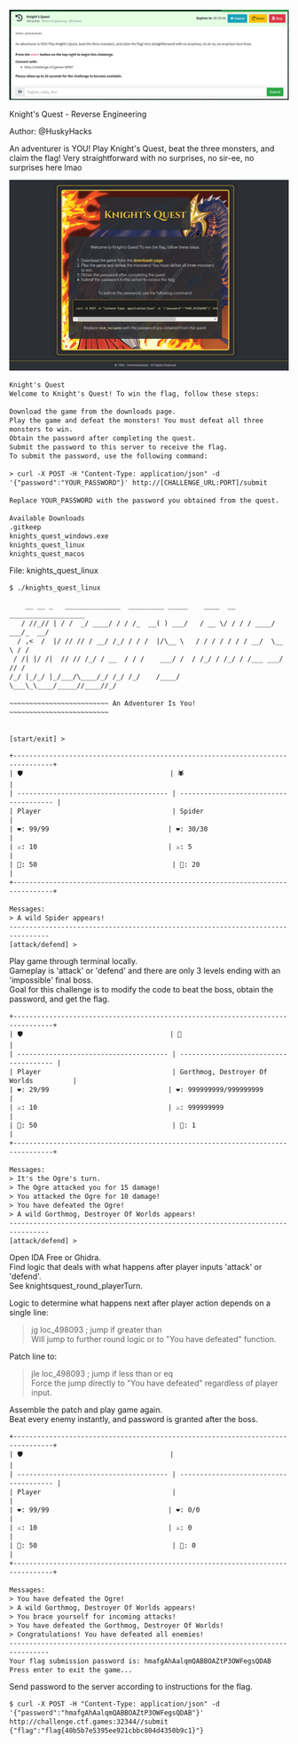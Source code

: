 ![knights-quest-ss1.png](knights-quest-ss1.png)

Knight's Quest - Reverse Engineering

Author: @HuskyHacks

An adventurer is YOU! Play Knight's Quest, beat the three monsters, and claim the flag! Very straightforward with no surprises, no sir-ee, no surprises here lmao

![knights-quest-ss2.png](knights-quest-ss2.png)

```
Knight's Quest
Welcome to Knight's Quest! To win the flag, follow these steps:

Download the game from the downloads page.
Play the game and defeat the monsters! You must defeat all three monsters to win.
Obtain the password after completing the quest.
Submit the password to this server to receive the flag.
To submit the password, use the following command:

> curl -X POST -H "Content-Type: application/json" -d '{"password":"YOUR_PASSWORD"}' http://[CHALLENGE_URL:PORT]/submit
                        
Replace YOUR_PASSWORD with the password you obtained from the quest.

Available Downloads
.gitkeep
knights_quest_windows.exe
knights_quest_linux
knights_quest_macos
```

File: knights_quest_linux

```
$ ./knights_quest_linux

    __ __ _   ______________  _________ _____    ____  __  ___________________
   / //_// | / /  _/ ____/ / / /_  __( ) ___/   / __ \/ / / / ____/ ___/_  __/
  / ,<  /  |/ // // / __/ /_/ / / /  |/\__ \   / / / / / / / __/  \__ \ / /   
 / /| |/ /|  // // /_/ / __  / / /    ___/ /  / /_/ / /_/ / /___ ___/ // /    
/_/ |_/_/ |_/___/\____/_/ /_/ /_/    /____/   \___\_\____/_____//____//_/            

~~~~~~~~~~~~~~~~~~~~~~~~~ An Adventurer Is You! ~~~~~~~~~~~~~~~~~~~~~~~~~ 


[start/exit] > 
```


```
+--------------------------------------------------------------------------------+
| 🛡                                     | 🕷                                     |
| -------------------------------------- | -------------------------------------- |
| Player                                 | Spider                                 |
| ❤: 99/99                              | ❤: 30/30                              |
| ⚔: 10                                 | ⚔: 5                                  |
| 🏃: 50                                  | 🏃: 20                                  |
+--------------------------------------------------------------------------------+

Messages:
> A wild Spider appears!
--------------------------------------------------------------------------------
[attack/defend] > 
```

Play game through terminal locally.  
Gameplay is 'attack' or 'defend' and there are only 3 levels ending with an 'impossible' final boss.  
Goal for this challenge is to modify the code to beat the boss, obtain the password, and get the flag.  

```
+--------------------------------------------------------------------------------+
| 🛡                                     | 🐍                                      |
| -------------------------------------- | -------------------------------------- |
| Player                                 | Gorthmog, Destroyer Of Worlds          |
| ❤: 29/99                              | ❤: 999999999/999999999                |
| ⚔: 10                                 | ⚔: 999999999                          |
| 🏃: 50                                  | 🏃: 1                                   |
+--------------------------------------------------------------------------------+

Messages:
> It's the Ogre's turn.
> The Ogre attacked you for 15 damage!
> You attacked the Ogre for 10 damage!
> You have defeated the Ogre!
> A wild Gorthmog, Destroyer Of Worlds appears!
--------------------------------------------------------------------------------
[attack/defend] > 
```

Open IDA Free or Ghidra.  
Find logic that deals with what happens after player inputs 'attack' or 'defend'.  
See knightsquest_round_playerTurn.  

Logic to determine what happens next after player action depends on a single line:  
> jg     loc_498093 ; jump if greater than  
Will jump to further round logic or to "You have defeated" function.  

Patch line to:  
> jle    loc_498093 ; jump if less than or eq  
Force the jump directly to "You have defeated" regardless of player input.  

Assemble the patch and play game again.  
Beat every enemy instantly, and password is granted after the boss.  

```
+--------------------------------------------------------------------------------+
| 🛡                                     |                                        |
| -------------------------------------- | -------------------------------------- |
| Player                                 |                                        |
| ❤: 99/99                              | ❤: 0/0                                |
| ⚔: 10                                 | ⚔: 0                                  |
| 🏃: 50                                  | 🏃: 0                                   |
+--------------------------------------------------------------------------------+

Messages:
> You have defeated the Ogre!
> A wild Gorthmog, Destroyer Of Worlds appears!
> You brace yourself for incoming attacks!
> You have defeated the Gorthmog, Destroyer Of Worlds!
> Congratulations! You have defeated all enemies!
--------------------------------------------------------------------------------
Your flag submission password is: hmafgAhAalqmQABBOAZtP3OWFegsQDAB
Press enter to exit the game...
```

Send password to the server according to instructions for the flag.  

```
$ curl -X POST -H "Content-Type: application/json" -d '{"password":"hmafgAhAalqmQABBOAZtP3OWFegsQDAB"}' http://challenge.ctf.games:32344//submit 
{"flag":"flag{40b5b7e5395ee921cbbc804d4350b9c1}"}
```
